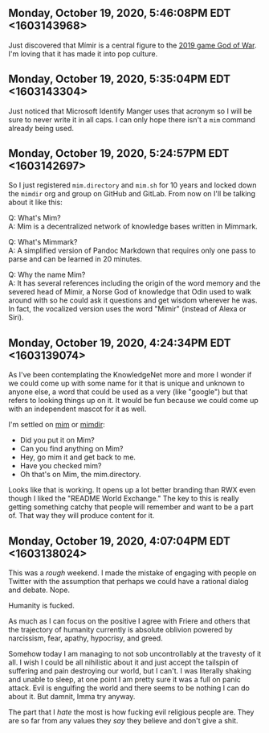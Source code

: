 ## Monday, October 19, 2020, 5:46:08PM EDT <1603143968>

Just discovered that Mímir is a central figure to the [2019 game God of
War](https://youtu.be/r5CzjYADxZ4?t=1796). I'm loving that it has made it into pop culture.

## Monday, October 19, 2020, 5:35:04PM EDT <1603143304>

Just noticed that Microsoft Identify Manger uses that acronym so I will
be sure to never write it in all caps. I can only hope there isn't a
`mim` command already being used.

## Monday, October 19, 2020, 5:24:57PM EDT <1603142697>

So I just registered `mim.directory` and `mim.sh` for 10 years and
locked down the `mimdir` org and group on GitHub and GitLab. From now on
I'll be talking about it like this:

Q: What's Mim?  
A: Mim is a decentralized network of knowledge bases written in Mimmark.

Q: What's Mimmark?  
A: A simplified version of Pandoc Markdown that requires only one pass
   to parse and can be learned in 20 minutes.

Q: Why the name Mim?  
A: It has several references including the origin of the word memory and
   the severed head of Mímir, a Norse God of knowledge that Odin used to
   walk around with so he could ask it questions and get wisdom wherever
   he was. In fact, the vocalized version uses the word "Mímir" (instead
   of Alexa or Siri).

## Monday, October 19, 2020, 4:24:34PM EDT <1603139074>

As I've been contemplating the KnowledgeNet more and more I wonder if we
could come up with some name for it that is unique and unknown to anyone
else, a word that could be used as a very (like "google") but that
refers to looking things up on it. It would be fun because we could come
up with an independent mascot for it as well.

I'm settled on [mim](https://duck.com/lite?kd=-1&kp=-1&q=mim) or [mimdir](https://duck.com/lite?kd=-1&kp=-1&q=mimdir):

* Did you put it on Mim?
* Can you find anything on Mim?
* Hey, go mim it and get back to me.
* Have you checked mim? 
* Oh that's on Mim, the mim.directory.

Looks like that is working. It opens up a lot better branding than RWX
even though I liked the "README World Exchange." The key to this is
really getting something catchy that people will remember and want to be
a part of. That way they will produce content for it.

## Monday, October 19, 2020, 4:07:04PM EDT <1603138024>

This was a *rough* weekend. I made the mistake of engaging with people
on Twitter with the assumption that perhaps we could have a rational
dialog and debate. Nope. 

Humanity is fucked. 

As much as I can focus on the positive I agree with Friere and others
that the trajectory of humanity currently is absolute oblivion powered
by narcissism, fear, apathy, hypocrisy, and greed. 

Somehow today I am managing to not sob uncontrollably at the travesty of
it all. I wish I could be all nihilistic about it and just accept the
tailspin of suffering and pain destroying our world, but I can't. I was
literally shaking and unable to sleep, at one point I am pretty sure it
was a full on panic attack. Evil is engulfing the world and there seems
to be nothing I can do about it. But damnit, Imma try anyway.

The part that I *hate* the most is how fucking evil religious people
are. They are so far from any values they *say* they believe and don't
give a shit.

